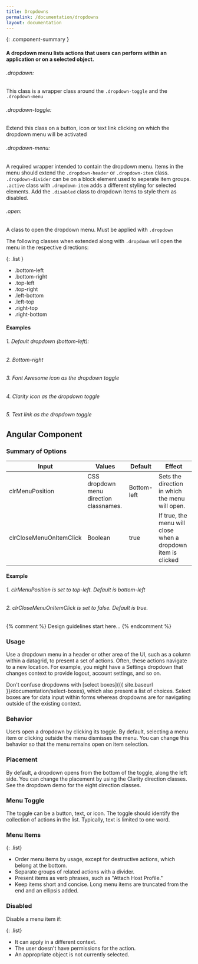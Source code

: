 ```yaml
---
title: Dropdowns
permalink: /documentation/dropdowns
layout: documentation
---
```


{: .component-summary }
#### A dropdown menu lists actions that users can perform within an application or on a selected object.

###### .dropdown:

This class is a wrapper class around the `.dropdown-toggle` and the `.dropdown-menu`

###### .dropdown-toggle:

Extend this class on a button, icon or text link clicking on which the dropdown menu will be activated

###### .dropdown-menu:


A required wrapper intended to contain the dropdown menu. Items in the menu should extend the `.dropdown-header` or `.dropdown-item` class. `.dropdown-divider` can be on a block element used to seperate item groups. `.active` class with `.dropdown-item` adds a different styling for selected elements. Add the `.disabled` class to dropdown items to style them as disabled.

###### .open:

A class to open the dropdown menu. Must be applied with `.dropdown`

The following classes when extended along with `.dropdown` will open the menu in the respective directions:

{: .list }
- .bottom-left
- .bottom-right
- .top-left
- .top-right
- .left-bottom
- .left-top
- .right-top
- .right-bottom

#### Examples

###### 1. Default dropdown (bottom-left):

<clr-dropdown-static-default-demo></clr-dropdown-static-default-demo>

###### 2. Bottom-right

<clr-dropdown-static-positioning-demo></clr-dropdown-static-positioning-demo>

###### 3. Font Awesome icon as the dropdown toggle

<clr-dropdown-static-fontawesome-toggle-demo></clr-dropdown-static-fontawesome-toggle-demo>

###### 4. Clarity icon as the dropdown toggle

<clr-dropdown-static-icon-toggle-demo></clr-dropdown-static-icon-toggle-demo>

###### 5. Text link as the dropdown toggle

<clr-dropdown-static-textlink-toggle-demo></clr-dropdown-static-textlink-toggle-demo>

## Angular Component

### Summary of Options

<table class="table">
    <thead>
        <tr>
            <th class="left">Input</th>
            <th class="left">Values</th>
            <th class="left">Default</th>
            <th class="left">Effect</th>
        </tr>
    </thead>
    <tbody>
        <tr>
            <td class="left">clrMenuPosition</td>
            <td class="left">
                CSS dropdown menu direction classnames.
            </td>
            <td class="left">Bottom-left</td>
            <td class="left">Sets the direction in which the menu will open.</td>
        </tr>
        <tr>
            <td class="left">clrCloseMenuOnItemClick</td>
            <td class="left">
                Boolean
            </td>
            <td class="left">true</td>
            <td class="left">If true, the menu will close when a dropdown item is clicked</td>
        </tr>
    </tbody>
</table>

#### Example

###### 1. clrMenuPosition is set to top-left. Default is bottom-left

<clr-dropdown-angular-positioning-demo></clr-dropdown-angular-positioning-demo>

###### 2. clrCloseMenuOnItemClick is set to false. Default is true.

<clr-dropdown-angular-close-item-false-demo></clr-dropdown-angular-close-item-false-demo>

{% comment %}
    Design guidelines start here...
{% endcomment %}

### Usage

Use a dropdown menu in a header or other area of the UI, such as a column within a datagrid, to present a set of actions.  Often, these actions navigate to a new location.  For example, you might have a Settings dropdown that changes context to provide logout, account settings, and so on.

Don't confuse dropdowns with [select boxes]({{ site.baseurl }}/documentation/select-boxes), which also present a list of choices.  Select boxes are for data input within forms whereas dropdowns are for navigating outside of the existing context.

### Behavior

Users open a dropdown by clicking its toggle. By default, selecting a menu item or clicking outside the menu dismisses the menu.  You can change this behavior so that the menu remains open on item selection.

### Placement

By default, a dropdown opens from the bottom of the toggle, along the left side.  You can change the placement by using the Clarity direction classes.  See the dropdown demo for the eight direction classes.

### Menu Toggle

The toggle can be a button, text, or icon.  The toggle should identify the collection of actions in the list.  Typically, text is limited to one word.

### Menu Items

{: .list}
- Order menu items by usage, except for destructive actions, which belong at the bottom.  
- Separate groups of related actions with a divider.
- Present items as verb phrases, such as "Attach Host Profile."  
- Keep items short and concise.  Long menu items are truncated from the end and an ellipsis added.

### Disabled

Disable a menu item if:

{: .list}
- It can apply in a different context.
- The user doesn't have permissions for the action.
- An appropriate object is not currently selected.
